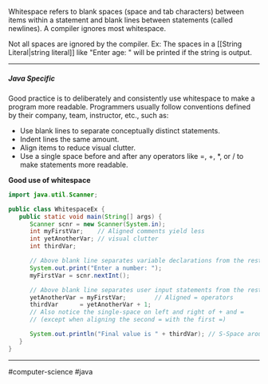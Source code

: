 Whitespace refers to blank spaces (space and tab characters) between items within a statement and blank lines between statements (called newlines). A compiler ignores most whitespace.

Not all spaces are ignored by the compiler. 
Ex: The spaces in a [[String Literal|string literal]] like "Enter age: " will be printed if the string is output.

---
##### Java Specific

Good practice is to deliberately and consistently use whitespace to make a program more readable. Programmers usually follow conventions defined by their company, team, instructor, etc., such as:

- Use blank lines to separate conceptually distinct statements. 
- Indent lines the same amount.
- Align items to reduce visual clutter. 
- Use a single space before and after any operators like =, +, *, or / to make statements more readable.

**Good use of whitespace**

```java
import java.util.Scanner;

public class WhitespaceEx {
   public static void main(String[] args) {
      Scanner scnr = new Scanner(System.in);
      int myFirstVar;    // Aligned comments yield less
      int yetAnotherVar; // visual clutter
      int thirdVar;

      // Above blank line separates variable declarations from the rest
      System.out.print("Enter a number: ");
      myFirstVar = scnr.nextInt();

      // Above blank line separates user input statements from the rest
      yetAnotherVar = myFirstVar;        // Aligned = operators
      thirdVar      = yetAnotherVar + 1; 
      // Also notice the single-space on left and right of + and =
      // (except when aligning the second = with the first =)

      System.out.println("Final value is " + thirdVar); // S-Space around +
   }
}
```

---
#computer-science #java
